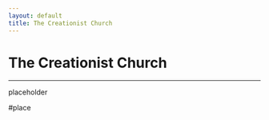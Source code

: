 ```yaml
---
layout: default
title: The Creationist Church
---
```


# The Creationist Church

---

placeholder

#place
